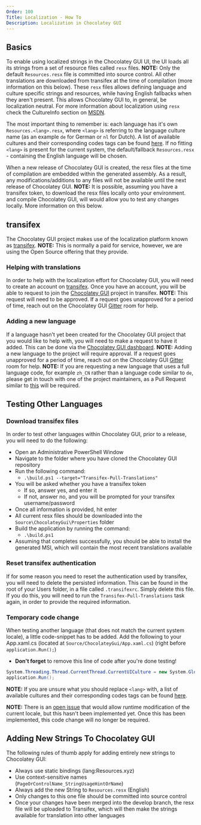 ```yaml
---
Order: 100
Title: Localization - How To
Description: Localization in Chocolatey GUI
---
```


## Basics

To enable using localized strings in the Chocolatey GUI UI, the UI loads all its strings from a set of resource files called `resx` files.
**NOTE:** Only the default `Resources.resx` file is committed into source control.  All other translations are downloaded from transifex at the time of compilation (more information on this below).
These `resx` files allows defining language and culture specific strings and resources, while having English fallbacks when they aren't present.
This allows Chocolatey GUI to, in general, be localization neutral.
For more information about localization using `resx` check the CultureInfo section on [MSDN](https://msdn.microsoft.com/en-us/library/system.globalization.cultureinfo(v=vs.110).aspx).

The most important thing to remember is: each language has it's own `Resources.<lang>.resx`, where `<lang>` is referring to the language culture name (as an example `de` for German or `nl` for Dutch).
A list of available cultures and their corresponding codes tags can be found [here](https://msdn.microsoft.com/en-us/library/cc233982.aspx).
If no fitting `<lang>` is present for the current system, the default/fallback `Resources.resx` - containing the English language will be chosen.

When a new release of Chocolatey GUI is created, the resx files at the time of compilation are embedded within the generated assembly.
As a result, any modifications/additions to any files will not be available until the next release of Chocolatey GUI.
**NOTE:** It is possible, assuming you have a transifex token, to download the resx files locally onto your environment. and compile Chocolatey GUI, will would allow you to test any changes locally.  More information on this below.

## transifex

The Chocolatey GUI project makes use of the localization platform known as [transifex](https://www.transifex.com/).
**NOTE:** This is normally a paid for service, however, we are using the Open Source offering that they provide.

### Helping with translations

In order to help with the localization effort for Chocolatey GUI, you will need to create an account on [transifex](https://www.transifex.com/).
Once you have an account, you will be able to request to join the [Chocolatey GUI](https://www.transifex.com/chocolatey/chocolatey-gui/dashboard/) project in transifex.
**NOTE:** This request will need to be approved.
If a request goes unapproved for a period of time, reach out on the Chocolatey GUI [Gitter](https://gitter.im/chocolatey/ChocolateyGUI) room for help.

### Adding a new language

If a language hasn't yet been created for the Chocolatey GUI project that you would like to help with, you will need to make a request to have it added.
This can be done via the [Chocolatey GUI dashboard](https://www.transifex.com/chocolatey/chocolatey-gui/dashboard/).
**NOTE:** Adding a new language to the project will require approval.
If a request goes unapproved for a period of time, reach out on the Chocolatey GUI [Gitter](https://gitter.im/chocolatey/ChocolateyGUI) room for help.
**NOTE:** If you are requesting a new language that uses a full language code, for example `zh_CN` rather than a language code similar to `de`, please get in touch with one of the project maintainers, as a Pull Request similar to [this](https://github.com/chocolatey/ChocolateyGUI/pull/634) will be required.

## Testing Other Languages

### Download transifex files

In order to test other languages within Chocolatey GUI, prior to a release, you will need to do the following:

* Open an Administrative PowerShell Window
* Navigate to the folder where you have cloned the Chocolatey GUI repository
* Run the following command:
  * `.\build.ps1 --target="Transifex-Pull-Translations"`
* You will be asked whether you have a transifex token
  * If so, answer yes, and enter it
  * If not, answer no, and you will be prompted for your transifex username/password
* Once all information is provided, hit enter
* All current resx files should be downloaded into the `Source\ChocolateyGui\Properties` folder
* Build the application by running the command:
  * `.\build.ps1`
* Assuming that completes successfully, you should be able to install the generated MSI, which will contain the most recent translations available

### Reset transifex authentication

If for some reason you need to reset the authentication used by transifex, you will need to delete the persisted information.
This can be found in the root of your Users folder, in a file called `.transifexrc`.
Simply delete this file.
If you do this, you will need to run the `Transifex-Pull-Translations` task again, in order to provide the required information.

### Temporary code change

When testing another language (that does not match the current system locale), a little code-snippet has to be added.
Add the following to your App.xaml.cs (located at `Source/ChocolateyGui/App.xaml.cs`) (right before `application.Run();`)

* **Don't forget** to remove this line of code after you're done testing!

```cs
System.Threading.Thread.CurrentThread.CurrentUICulture = new System.Globalization.CultureInfo("<lang>");
application.Run();
```

**NOTE:** If you are unsure what you should replace `<lang>` with, a list of available cultures and their corresponding codes tags can be found [here](https://msdn.microsoft.com/en-us/library/cc233982.aspx).

**NOTE:** There is an [open issue](https://github.com/chocolatey/ChocolateyGUI/issues/533) that would allow runtime modification of the current locale, but this hasn't been implemented yet.
Once this has been implemented, this code change will no longer be required.

## Adding New Strings To Chocolatey GUI

The following rules of thumb apply for adding entirely new strings to Chocolatey GUI:

* Always use static bindings (lang:Resources.xyz)
* Use context-sensitive names (`PageOrControlName_StringUsageHintOrName`)
* Always add the new String to `Resources.resx` (English)
* Only changes to this one file should be committed into source control
* Once your changes have been merged into the develop branch, the resx file will be uploaded to Transifex, which will then make the strings available for translation into other languages
